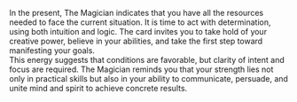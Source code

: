 In the present, The Magician indicates that you have all the resources needed to face the current situation. It is time to act with determination, using both intuition and logic. The card invites you to take hold of your creative power, believe in your abilities, and take the first step toward manifesting your goals.  
This energy suggests that conditions are favorable, but clarity of intent and focus are required. The Magician reminds you that your strength lies not only in practical skills but also in your ability to communicate, persuade, and unite mind and spirit to achieve concrete results.
